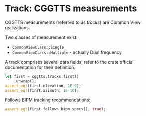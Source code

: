 Track: CGGTTS measurements
==========================

CGGTTS measurements (referred to as _tracks_) are Common View realizations.

Two classes of measurement exist:
* `CommonViewClass::Single`
* `CommonViewClass::Multiple` - actually Dual frequency

A track comprises several data fields, refer to the crate official documentation 
for their definition.

```rust
let first = cggtts.tracks.first()
    .unwrap();
assert_eq!(first.elevation, 1E-9);
assert_eq!(first.azimuth, 1E-10);
```

Follows BIPM tracking recommendations: 

```rust
assert_eq!(first.follows_bipm_specs(), true);
```
